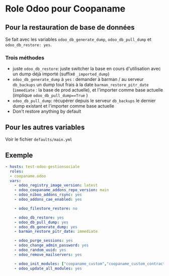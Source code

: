 # Role Odoo pour Coopaname

## Pour la restauration de base de données
Se fait avec les variables `odoo_db_generate_dump`, `odoo_db_pull_dump`  et `odoo_db_restore: yes`.

### Trois méthodes
- juste `odoo_db_restore`: juste switcher la base en cours d'utilisation avec un dump déjà importé (suffixé `_imported_dump`)
- `odoo_db_generate_dump` à `yes` : demander à barman / au serveur `db_backups` un dump tout frais à la date `barman_restore_pitr_date` (`immediate` : la base de prod actuelle), et l'importer comme base actuelle (implique `odoo_db_pull_dump==True` )
- `odoo_db_pull_dump`: récupérer depuis le serveur `db_backups` le dernier dump existant et l'importer comme base actuelle
- Don't restore anything by default

## Pour les autres variables
Voir le fichier `defaults/main.yml`

## Exemple
```yaml
- hosts: test-odoo-gestionsociale
  roles:
  - coopaname.odoo
  vars:
    - odoo_registry_image_version: latest
    - odoo_coopaname_addons_repo_version: main
    - odoo_niboo_addons_rsync: yes
    - odoo_addons_cae_enabled: yes

    - odoo_filestore_restore: no

    - odoo_db_restore: yes
    - odoo_db_pull_dump: yes
    - odoo_db_generate_dump: yes
    - barman_restore_pitr_date: immediate

    - odoo_purge_sessions: yes
    - odoo_change_admin_password: yes
    - odoo_random_uuid: yes
    - odoo_remove_mailservers: yes

    - odoo_init_modules: ["coopaname_custom","coopaname_custom_contracts"]
    - odoo_update_all_modules: yes
```